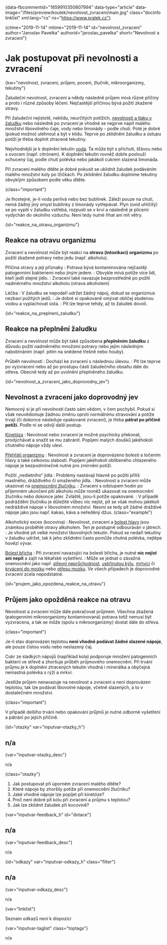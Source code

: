 
{data-fbcommentid="1859910350807994" data-type="article" data-image="/files/preview/koutek/nevolnost_zvraceni/main.jpg" class="docinfo linklist" xml:lang="cs" ns="https://www.pralek.cz"}

{ctime="2019-11-14" mtime="2019-11-14" id="nevolnost\_zvraceni" author="Jaroslav Pavelka" authorid="jaroslav\_pavelka" short="Nevolnost a zvracení"}

# Jak postupovat při nevolnosti a zvracení

<!-- generated attribute kw by user_udpatekw.sh on 2020-04-26, do not edit -->

{kw="nevolnost, zvracení, průjem, pocení, žlučník, mikroorganizmy, tekutiny"}

Žaludeční nevolnost, zvracení a někdy následně průjem mívá různé příčiny a proto i různé způsoby léčení. Nejčastější příčinou bývá požití zkažené stravy.

Při žaludeční nejistotě, neklidu, neurčitých potížích, [nevolnosti a tlaku v žaludku][1] nebo následně po zvracení je vhodné se nejprve napít malého množství libovolného čaje, vody nebo limonády - podle chuti. Poté je dobré (pokud možno) ulehnout a být v klidu. Teprve po zklidnění žaludku a ústupu potíží je třeba doplnit ztracené tekutiny.

Nejvhodnější je k doplnění tekutin [voda][2]. Ta může být s příchutí, šťávou nebo s ovocem (např. citrónem). K doplnění tekutin rovněž dobře poslouží ochucený čaj, podle chuti polévka nebo jakákoli cukrem slazená limonáda.

Při zvracení malého dítěte je dobré pokusit se uklidnit žaludek podáváním malého množství koly po lžičkách. Po zklidnění žaludku doplníme tekutiny obvyklým způsobem podle věku dítěte.

{class="important"}

Je lhostejné, je-li voda perlivá nebo bez bublinek. Záleží pouze na chuti, nemá žádný jiný smysl bublinky z limonády vytřepávat. Plyn (oxid uhličitý) se po vypití v žaludku vstřebá, rozpustí se v krvi a následně je plícemi vydýchán do okolního vzduchu. Není tedy nutné říhat ani mít větry.

{id="reakce\_na\_otravu_organizmu"}

## Reakce na otravu organizmu

Zvracení a nevolnost může být reakcí na **otravu (intoxikaci) organizmu** po požití zkažené potravy nebo jedu (např. alkoholu).

Příčina otravy a její příznaky
:   Potrava bývá kontaminována nejčastěji patogenními bakteriemi nebo jiným jedem.
:   Obvykle mívá potíže více lidí, kteří jedli stejné jídlo.
:   Zvracení také navazuje bezprostředně po požití nadměrného množství alkoholu (otrava alkoholem)

Léčba
:   V žaludku se nepodaří udržet žádný nápoj, dokud se organizmus nezbaví požitých jedů.
:   Je dobré si opakovaně omývat obličej studenou vodou a vyplachovat ústa.
:   Pít lze teprve tehdy, až to žaludek dovolí.

{id="reakce\_na\_preplneni_zaludku"}

## Reakce na přeplnění žaludku

Zvracení a nevolnost může být také způsobena **přeplněním žaludku** z důvodu požití nadměrného množstní potravy nebo jejím následným nabobtnáním (např. pitím na snědené třešně nebo houby).

Průběh nevolností
:   Dochází ke zvracení s následnou úlevou.
:   Pít lze teprve po vyzvracení nebo až po prostupu části žaludečního obsahu dále do střeva. Obecně tedy až po uvolnění přeplněného žaludku.

{id="nevolnost\_a\_zvraceni\_jako\_doprovodny_jev"}

## Nevolnost a zvracení jako doprovodný jev

Nemocný si je při nevolnosti často sám vědom, v čem pochybil. Pokud si však neuvědomuje žádnou změnu oproti normálnímu stravování a potíže trvají (či dokonce následuje opakované zvracení), je třeba **pátrat po příčině potíží.** Podle ní se odvíjí další postup.

[Kinetóza][3]
:   Nevolnost nebo zvracení je možné psychicky překonat, prodýchávat a snažit se mu zabránit. Popíjení malých doušků jakéhokoli chutného nápoje vždy uleví.

[Přehřátí organizmu][4]
:   Nevolnost a zvracení je doprovázeno bolestí a točením hlavy a také celkovou slabostí. Popíjení jakéhokoli oblíbeného chlazeného nápoje je bezpodmínečně nutné pro zmírnění potíží.

Požití „nedietního“ jídla
:   Problémy nastávají hlavně po požití příliš mastného, dráždivého či smaženého jídla.
:   Nevolnost a zvracení může ukazovat na [onemocnění žlučníku][5].
:   Zvracení s odstupem hodin po příjemném ukončení pití alkoholu může rovněž ukazovat na onemocnění žlučníku nebo dokonce jater. Zvláště, jsou-li potíže opakované.
:   V případě podráždění žlučníku je důležité vůbec nic nejíst, pít se však mohou jakékoli nedráždivé nápoje v libovolném množství. Nesmí se tedy pít žádné dráždivé nápoje jako jsou např. kakao, káva a neředěný džus. {class="example"}

Alkoholický exces (kocovina)
:   Nevolnost, zvracení a [bolest hlavy][6] jsou známkou proběhlé otravy alkoholem. Ten je postupně odbouráván v játrech.
:   Je vhodné pít velké množství libovolných tekutin. Pokud se nedaří tekutiny v žaludku udržet, tak k jeho zklidnění často pomůže chutná polévka, nejlépe hovězí vývar.

[Bolest břicha][7]
:   Při zvracení navazující na bolesti břicha, je nutné **nic nejíst ani nepít** a zajít na lékařské vyšetření.
:   Může se jednat o závažná onemocnění jako např. [střevní neprůchodnost][8], [uskřinutou kýlu][9], [mrtvici][10] či [krvácení do mozku][11] nebo [otřesu mozku][12]. Ve všech případech je doprovodné zvracení zcela nepodstatné.

{id="prujem\_jako\_opozdena\_reakce\_na_otravu"}

## Průjem jako opožděná reakce na otravu

Nevolnost a zvracení může dále pokračovat průjmem. Všechna zkažená (patogenními mikroorganizmy kontaminovaná) potrava totiž nemusí být vyzvracena, a tak se může (spolu s mikroorganizmy) dostat dále do střeva.

{class="important"}

Je-li stav doprovázen teplotou **není vhodné podávat žádné slazené nápoje**, ale pouze čistou vodu nebo neslazený čaj.

Cukr ze sladkých nápojů (například kola) podporuje množení patogenních bakterií ve střevě a zhoršuje průběh průjmového onemocnění. Při trvání průjmu je k doplnění ztracených tekutin vhodná i minerálka a obyčejná nemastná polévka s rýží a mrkví.

Jestliže průjem nenavazuje na nevolnost a zvracení a není doprovázen teplotou, tak lze podávat libovolné nápoje, včetně slazených, a to v dostatečném množství.

{class="important"}

V případě delšího trvání nebo opakování průjmů je nutné odborné vyšetření a pátrání po jejich příčině.

{id="otazky" var="inputvar-otazky_h"}

## n/a

{var="inputvar-otazky_desc"}

n/a

{class="otazky"}

  1. Jak postupovat při úporném zvracení malého dítěte?
  2. Které nápoje by zhoršily potíže při onemocnění žlučníku?
  3. Jaké vhodné nápoje lze popíjet při kinetóze?
  4. Proč není dobré pít kolu při zvracení a průjmu s teplotou?
  5. Jak lze zklidnit žaludek při kocovině?

{var="inputvar-feedback_h" id="dotace"}

## n/a

{var="inputvar-feedback_desc"}

n/a

{id="odkazy" var="inputvar-odkazy_h" class="filter"}

## n/a

{var="inputvar-odkazy_desc"}

n/a

{var="linklist"}

Seznam odkazů není k dispozici

{var="inputvar-taglist" class="toptags"}

n/a

 [1]: tlak_zaludku
 [2]: prijem_tekutin
 [3]: kinetoza
 [4]: teplota
 [5]: zlucove_kameny
 [6]: bolest_hlavy_migrena
 [7]: slepak
 [8]: strevni_nepruchodnost
 [9]: kyla
 [10]: iktus
 [11]: subduralni_hematom
 [12]: otres_mozku

